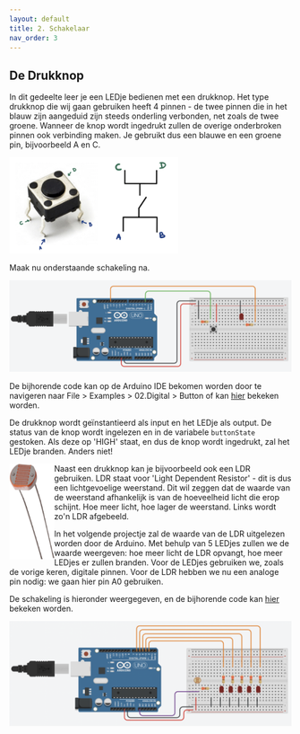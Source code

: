 ```yaml
---
layout: default
title: 2. Schakelaar
nav_order: 3
---
```


## De Drukknop

In dit gedeelte leer je een LEDje bedienen met een drukknop. Het type drukknop die wij gaan gebruiken heeft 4 pinnen - de twee pinnen die in het blauw zijn aangeduid zijn steeds onderling verbonden, net zoals de twee groene. Wanneer de knop wordt ingedrukt zullen de overige onderbroken pinnen ook verbinding maken. Je gebruikt dus een blauwe en een groene pin, bijvoorbeeld A en C.

<img src="photos/drukknop.png" width="60%" height="60%">

Maak nu onderstaande schakeling na. 

![image](https://github.com/Jeugdwerking-FLEM/arduino/blob/main/code-2-schakelaar/drukknop/ledje_met_drukknop_schakeling.png?raw=true)

De bijhorende code kan op de Arduino IDE bekomen worden door te navigeren naar File > Examples > 02.Digital > Button of kan [hier](https://github.com/Jeugdwerking-FLEM/introductie-arduino/tree/main/code-2-schakelaar/drukknop) bekeken worden. 

De drukknop wordt geïnstantieerd als input en het LEDje als output. De status van de knop wordt ingelezen en in de variabele `buttonState` gestoken. Als deze op 'HIGH' staat, en dus de knop wordt ingedrukt, zal het LEDje branden. Anders niet!

<img align="left" src="photos/LDR.png" width="80" height="170">

Naast een drukknop kan je bijvoorbeeld ook een LDR gebruiken. LDR staat voor 'Light Dependent Resistor' - dit is dus een lichtgevoelige weerstand. Dit wil zeggen dat de waarde van de weerstand afhankelijk is van de hoeveelheid licht die erop schijnt. Hoe meer licht, hoe lager de weerstand. Links wordt zo'n LDR afgebeeld.

In het volgende projectje zal de waarde van de LDR uitgelezen worden door de Arduino. Met behulp van 5 LEDjes zullen we de waarde weergeven: hoe meer licht de LDR opvangt, hoe meer LEDjes er zullen branden. Voor de LEDjes gebruiken we, zoals de vorige keren, digitale pinnen. Voor de LDR hebben we nu een analoge pin nodig: we gaan hier pin A0 gebruiken. 

De schakeling is hieronder weergegeven, en de bijhorende code kan [hier](https://github.com/Jeugdwerking-FLEM/introductie-arduino/tree/main/code-2-schakelaar/LDR) bekeken worden.

![image](https://github.com/Jeugdwerking-FLEM/arduino/blob/main/code-2-schakelaar/LDR/LDR_schakeling.png?raw=true)
